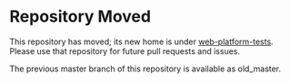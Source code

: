 # Repository Moved #
This repository has moved; its new home is under
[web-platform-tests](https://github.com/w3c/web-platform-tests/tree/master/tools/wptrunner). Please
use that repository for future pull requests and issues.

The previous master branch of this repository is available as old_master.
